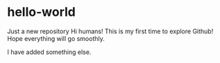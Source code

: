 # hello-world
Just a new repository
Hi humans!
This is my first time to explore Github!
Hope everything will go smoothly. 

I have added something else. 
